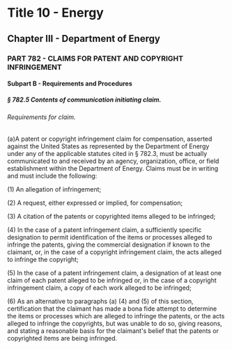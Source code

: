 
# Title 10 - Energy
## Chapter III - Department of Energy
### PART 782 - CLAIMS FOR PATENT AND COPYRIGHT INFRINGEMENT
#### Subpart B - Requirements and Procedures
##### § 782.5 Contents of communication initiating claim.
###### Requirements for claim.

(a)A patent or copyright infringement claim for compensation, asserted against the United States as represented by the Department of Energy under any of the applicable statutes cited in § 782.3, must be actually communicated to and received by an agency, organization, office, or field establishment within the Department of Energy. Claims must be in writing and must include the following:

(1) An allegation of infringement;

(2) A request, either expressed or implied, for compensation;

(3) A citation of the patents or copyrighted items alleged to be infringed;

(4) In the case of a patent infringement claim, a sufficiently specific designation to permit identification of the items or processes alleged to infringe the patents, giving the commercial designation if known to the claimant, or, in the case of a copyright infringement claim, the acts alleged to infringe the copyright;

(5) In the case of a patent infringement claim, a designation of at least one claim of each patent alleged to be infringed or, in the case of a copyright infringement claim, a copy of each work alleged to be infringed;

(6) As an alternative to paragraphs (a) (4) and (5) of this section, certification that the claimant has made a bona fide attempt to determine the items or processes which are alleged to infringe the patents, or the acts alleged to infringe the copyrights, but was unable to do so, giving reasons, and stating a reasonable basis for the claimant's belief that the patents or copyrighted items are being infringed.
